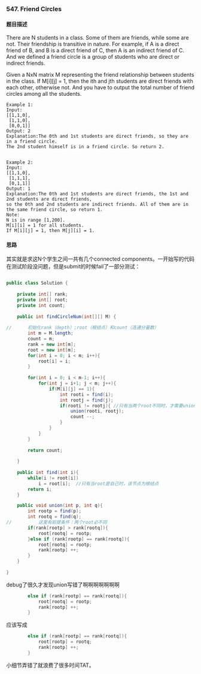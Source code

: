 ### 547. Friend Circles
#### 题目描述
There are N students in a class. Some of them are friends, while some are not. Their friendship is transitive in nature. For example, if A is a direct friend of B, and B is a direct friend of C, then A is an indirect friend of C. And we defined a friend circle is a group of students who are direct or indirect friends.

Given a NxN matrix M representing the friend relationship between students in the class. If M[i][j] = 1, then the ith and jth students are direct friends with each other, otherwise not. And you have to output the total number of friend circles among all the students.

```
Example 1:
Input: 
[[1,1,0],
 [1,1,0],
 [0,0,1]]
Output: 2
Explanation:The 0th and 1st students are direct friends, so they are in a friend circle. 
The 2nd student himself is in a friend circle. So return 2.


Example 2:
Input: 
[[1,1,0],
 [1,1,1],
 [0,1,1]]
Output: 1
Explanation:The 0th and 1st students are direct friends, the 1st and 2nd students are direct friends, 
so the 0th and 2nd students are indirect friends. All of them are in the same friend circle, so return 1.
Note:
N is in range [1,200].
M[i][i] = 1 for all students.
If M[i][j] = 1, then M[j][i] = 1.
```
#### 思路
其实就是求这N个学生之间一共有几个connected components。一开始写的代码在测试阶段没问题，但是submit的时候fail了一部分测试：
``` java

public class Solution {
    
    private int[] rank;
    private int[] root;
    private int count;
    
    public int findCircleNum(int[][] M) {
        
//      初始化rank（depth）;root（根结点）和count（连通分量数）
        int m = M.length;
        count = m;
        rank = new int[m];
        root = new int[m];
        for(int i = 0; i < m; i++){
            root[i] = i;
        }
        
        for(int i = 0; i < m-1; i++){
            for(int j = i+1; j < m; j++){
                if(M[i][j] == 1){
                    int rooti = find(i);
                    int rootj = find(j);
                    if(rooti != rootj){ //只有当两个root不同时，才需要union
                        union(rooti, rootj);
                        count --;
                    }
                }
            }
        }
        
        return count;
        
    }
        
    public int find(int i){
        while(i != root[i])
            i = root[i];  //只有当root是自己时，该节点为根结点
        return i;
    }

    public void union(int p, int q){
        int rootp = find(p);
        int rootq = find(q);
//          这里有前提条件：两个root必不同
        if(rank[rootp] > rank[rootq]){
            root[rootq] = rootp;
        }else if (rank[rootp] == rank[rootq]){
            root[rootq] = rootp;
            rank[rootp] ++;
        }
    }
  
}  
```
debug了很久才发现union写错了啊啊啊啊啊啊啊
``` java
        else if (rank[rootp] == rank[rootq]){
            root[rootq] = rootp;
            rank[rootp] ++;
        }
```
应该写成
``` java
        else if (rank[rootp] == rank[rootq]){
            root[rootp] = rootq;
            rank[rootp] ++;
        }
```
小细节弄错了就浪费了很多时间TAT。